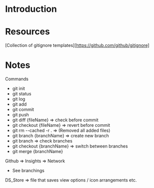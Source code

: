 # Introduction

# Resources

[Collection of gitignore templates][https://github.com/github/gitignore]

# Notes

Commands

- git init
- git status
- git log
- git add
- git commit
- git push
- git diff {fileName} => check before commit
- git checkout {fileName} => revert before commit
- git rm --cached -r . => (Removed all added files)
- git branch {branchName} => create new branch
- git branch => check branches
- git checkout {branchName} => switch between branches
- git merge {branchName}

Github => Insights => Network

- See branchings

DS_Store => file that saves view options / icon arrangements etc.
